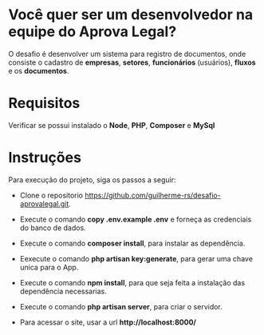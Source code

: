 
 # Você quer ser um desenvolvedor na equipe do Aprova Legal? 
 O desafio é desenvolver um sistema para registro de documentos, onde consiste o cadastro de **empresas**, **setores**, **funcionários** (usuários), **fluxos** e os **documentos**.
 
 # Requisitos
 
 Verificar se possui instalado o **Node**, **PHP**, **Composer** e **MySql**

 # Instruções
 Para execução do projeto, siga os passos a seguir: 
 - Clone o repositorio https://github.com/guilherme-rs/desafio-aprovalegal.git.
 - Execute o comando **copy .env.example .env** e forneça as credenciais do banco de dados. 
 - Execute o comando **composer install**, para instalar as dependência. 
 - Eexecute o comando **php artisan key:generate**, para gerar uma chave unica para o App.

 - Execute o comando **npm install**, para que seja feita a instalação das dependência necessarias.
 - Execute o comando **php artisan server**, para criar o servidor.
 - Para acessar o site, usar a url **http://localhost:8000/**
